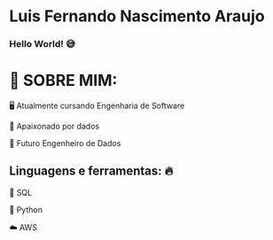 # Luis Fernando Nascimento Araujo




### Hello World! 😅




# 👤 SOBRE MIM:


🖥 Atualmente cursando Engenharia de Software


🔢 Apaixonado por dados 


🎯 Futuro Engenheiro de Dados 


## Linguagens e ferramentas: 🔥

🐘 SQL 


🐍 Python


☁️ AWS 


